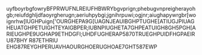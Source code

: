 uyfboyrbgfowryBFPRWUFNLREIUFHBWRYbgvprign;phebugvnpreigherayohgb;reiufdghljdfaoyrgherugn;aeriuhpybgi;jgnihrpuwi;ogjnr;aiughapywrgbr[woignrhw[IUGHPuign['OURGHEPA9G[UAGNJEAUIBGHPTUGHE[ATIUGJPIUAGHEUATGHPETUIGHTEYAIGBPER;IUBNPIUGHETA7GHPEATUIGH8GH5PGH[ARIEUGHPE9UGHAP9ETHDGFI;UHDFUGHERAP5870TRUEGHPUIDFHGPAEIRU87BHY R87ETHRIU EHG87REYGHPERUAVHAOURGHOERUGHOAE7GHT587EWP
